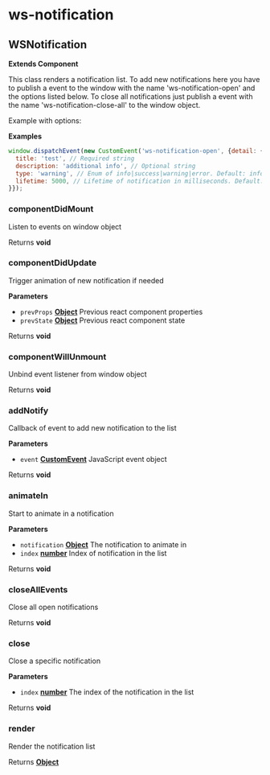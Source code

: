 # ws-notification
## WSNotification

**Extends Component**

This class renders a notification list. To add new notifications here you have to publish a event to the window
with the name 'ws-notification-open' and the options listed below. To close all notifications just publish a event
with the name 'ws-notification-close-all' to the window object.

Example with options:

**Examples**

```javascript
window.dispatchEvent(new CustomEvent('ws-notification-open', {detail: {
  title: 'test', // Required string
  description: 'additional info', // Optional string
  type: 'warning', // Enum of info|success|warning|error. Default: info
  lifetime: 5000, // Lifetime of notification in milliseconds. Default: max int
}});
```

### componentDidMount

Listen to events on window object

Returns **void** 

### componentDidUpdate

Trigger animation of new notification if needed

**Parameters**

-   `prevProps` **[Object][1]** Previous react component properties
-   `prevState` **[Object][1]** Previous react component state

Returns **void** 

### componentWillUnmount

Unbind event listener from window object

Returns **void** 

### addNotify

Callback of event to add new notification to the list

**Parameters**

-   `event` **[CustomEvent][2]** JavaScript event object

Returns **void** 

### animateIn

Start to animate in a notification

**Parameters**

-   `notification` **[Object][1]** The notification to animate in
-   `index` **[number][3]** Index of notification in the list

Returns **void** 

### closeAllEvents

Close all open notifications

Returns **void** 

### close

Close a specific notification

**Parameters**

-   `index` **[number][3]** The index of the notification in the list

Returns **void** 

### render

Render the notification list

Returns **[Object][1]** 

[1]: https://developer.mozilla.org/docs/Web/JavaScript/Reference/Global_Objects/Object

[2]: https://developer.mozilla.org/docs/Web/API/CustomEvent/CustomEvent

[3]: https://developer.mozilla.org/docs/Web/JavaScript/Reference/Global_Objects/Number
